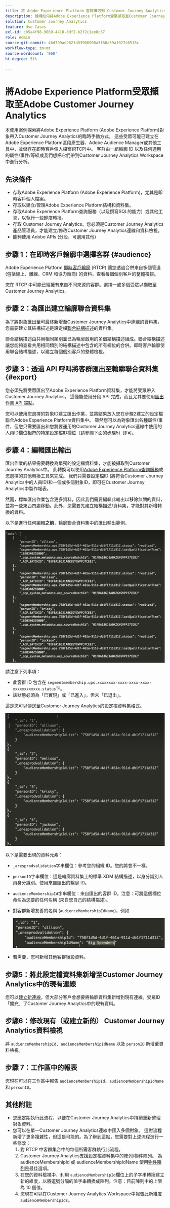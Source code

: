 ```yaml
---
title: 將 Adobe Experience Platform 客群攝取到 Customer Journey Analytics。
description: 說明如何將Adobe Experience Platform受眾擷取至Customer Journey Analytics以供進一步分析。
solution: Customer Journey Analytics
feature: Use Cases
exl-id: cb5a4f98-9869-4410-8df2-b2f2c1ee8c57
role: Admin
source-git-commit: 46d799ad2621d83906908a3f60a59a1027c6518c
workflow-type: tm+mt
source-wordcount: '968'
ht-degree: 51%

---
```


# 將Adobe Experience Platform受眾擷取至Adobe Customer Journey Analytics

本使用案例探索將Adobe Experience Platform (Adobe Experience Platform)對象帶入Customer Journey Analytics的臨時手動方式。 這些受眾可能已建立在Adobe Experience Platform區段產生器、Adobe Audience Manager或其他工具中，並儲存在即時客戶個人檔案(RTCP)中。 客群由一組輪廓 ID 以及任何適用的屬性/事件/等組成我們想把它們帶到Customer Journey Analytics Workspace中進行分析。

## 先決條件

* 存取Adobe Experience Platform (Adobe Experience Platform)，尤其是即時客戶個人檔案。
* 存取以建立/管理Adobe Experience Platform結構和資料集。
* 存取Adobe Experience Platform查詢服務（以及撰寫SQL的能力）或其他工具，以執行一些輕度轉換。
* 存取 Customer Journey Analytics。您必須是Customer Journey Analytics產品管理員，才能建立/修改Customer Journey Analytics連線和資料檢視。
* 能夠使用 Adobe APIs (分段，可選用其他)

## 步驟 1：在即時客戶輪廓中選擇客群 {#audience}

Adobe Experience Platform [即時客戶輪廓](https://experienceleague.adobe.com/docs/experience-platform/profile/home.html?lang=zh-hant) (RTCP) 讓您透過合併來自多個管道 (包括線上、離線、CRM 和協力廠商) 的資料，查看每個個別客戶的整體檢視。

您在 RTCP 中可能已經擁有來自不同來源的客群。選擇一或多個受眾以擷取至Customer Journey Analytics。

## 步驟 2：為匯出建立輪廓聯合資料集

為了將對象匯出至可最終新增至Customer Journey Analytics中連線的資料集，您需要建立其結構描述是設定檔[聯合結構描述](https://experienceleague.adobe.com/docs/experience-platform/profile/union-schemas/union-schema.html?lang=zh-Hant#understanding-union-schemas)的資料集。

聯合結構描述由共用相同類別並已為輪廓啟用的多個結構描述組成。聯合結構描述讓您能夠查看共用相同類別的結構描述中包含的所有欄位的合併。即時客戶輪廓使用聯合結構描述，以建立每個個別客戶的整體檢視。

## 步驟 3：透過 API 呼叫將客群匯出至輪廓聯合資料集 {#export}

您必須先將受眾匯出至Adobe Experience Platform資料集，才能將受眾帶入Customer Journey Analytics。 這僅能使用分段 API 完成，而且尤其要使用[匯出作業 API 端點](https://experienceleague.adobe.com/docs/experience-platform/segmentation/api/export-jobs.html?lang=zh-Hant)。

您可以使用您選擇的對象ID建立匯出作業，並將結果放入您在步驟2建立的設定檔聯合Adobe Experience Platform資料集中。 雖然您可以為對象匯出各種屬性/事件，但您只需要匯出和您將要運用的Customer Journey Analytics連線中使用的人員ID欄位相符的特定設定檔ID欄位（請參閱下面的步驟5）即可。

## 步驟 4：編輯匯出輸出

匯出作業的結果需要轉換為單獨的設定檔資料集，才能被攝取到Customer Journey Analytics中。  此轉換可以使用[Adobe Experience Platform查詢服務](https://experienceleague.adobe.com/docs/experience-platform/query/home.html?lang=zh-hant)或您選擇的其他轉換工具來完成。 我們只需要設定檔ID (將符合Customer Journey Analytics中的人員ID)和一個或多個對象ID，即可在Customer Journey Analytics中製作報表。

然而，標準匯出作業包含更多資料，因此我們需要編輯此輸出以移除無關的資料，並將一些東西四處移動。此外，您需要先建立結構描述/資料集，才能對其新增轉換的資料。

以下是進行任何編輯&#x200B;**之前**，輪廓聯合資料集中的匯出輸出範例。

![未編輯的輸出](../assets/export-unedited.png)

請注意下列事項：

* 此客群 ID 包含在 `segmentmembership.ups.xxxxxxxx-xxxx-xxxx-xxxx-xxxxxxxxxxxx.status`下。
* 該狀態必須為「已實現」或「已進入」，但未「已退出」。

這是您可以傳送至Customer Journey Analytics的設定檔資料集格式。

![已編輯的輸出](../assets/export-edited.png)

以下是需要出現的資料元素：

* `_aresprodvalidation`字串欄位：參考您的組織 ID。您的將會不一樣。
* `personID`字串欄位：這是輪廓資料集上的標準 XDM 結構描述，以身分識別人員身分識別。使用來自匯出的輪廓 ID。
* `audienceMembershipId`字串欄位：來自匯出的客群 ID。注意：可將這個欄位命名為您要的任何名稱 (來自您自己的結構描述)。
* 對客群新增友善的名稱 (`audienceMembershipIdName`)，例如

  ![友善客群名稱](../assets/audience-name.png)

* 若需要，您可新增其他客群後設資料。

## 步驟5：將此設定檔資料集新增至Customer Journey Analytics中的現有連線

您可以[建立新連線](/help/connections/create-connection.md)，但大部分客戶會想要將輪廓資料集新增到現有連線。受眾ID「擴充」了Customer Journey Analytics中的現有資料。

## 步驟6：修改現有（或建立新的） Customer Journey Analytics資料檢視

將 `audienceMembershipId`、`audienceMembershipIdName` 以及 `personID` 新增至資料檢視。

## 步驟 7：工作區中的報表

您現在可以在工作區中報告 `audienceMembershipId`、`audienceMembershipIdName` 和 `personID`。

## 其他附註

* 您應定期執行此流程，以便在Customer Journey Analytics中持續重新整理對象資料。
* 您可以在單一Customer Journey Analytics連線中匯入多個對象。 這對流程新增了更多複雜性，但這是可能的。為了辦到這點，您需要對上述流程進行一些修改：
   1. 對 RTCP 中客群集合中的每個所需客群執行此流程。
   1. Customer Journey Analytics支援設定檔資料集中的陣列/物件陣列。 為 audienceMembershipId 或 audienceMembershipIdName 使用[物件陣列](https://experienceleague.adobe.com/docs/analytics-platform/using/cja-usecases/complex-data/object-arrays.html?lang=zh-Hant)是最佳選項。
   1. 在您的資料檢視中，利用 `audienceMembershipId`欄位上的子字串轉換建立新的維度，以將逗號分隔的值字串轉換成陣列。注意：目前陣列中的上限為 10 個值。
   1. 您現在可以在Customer Journey Analytics Workspace中報告此新維度`audienceMembershipIds`。

